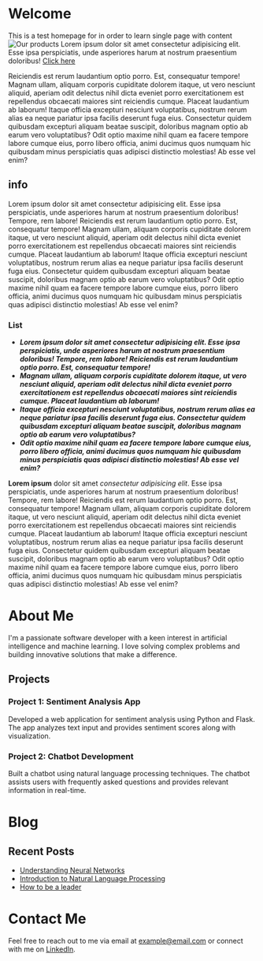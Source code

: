 # Welcome

This is a test homepage for in order to learn single page with content
![Our products](/images/bild.png?right "Our products.")
Lorem ipsum dolor sit amet consectetur adipisicing elit. Esse ipsa perspiciatis, unde asperiores harum at nostrum praesentium doloribus! 
[Click here](https://example.com)

Reiciendis est rerum laudantium optio porro. Est, consequatur tempore!
Magnam ullam, aliquam corporis cupiditate dolorem itaque, ut vero nesciunt aliquid, aperiam odit delectus nihil dicta eveniet porro exercitationem est repellendus obcaecati maiores sint reiciendis cumque. Placeat laudantium ab laborum!
Itaque officia excepturi nesciunt voluptatibus, nostrum rerum alias ea neque pariatur ipsa facilis deserunt fuga eius. Consectetur quidem quibusdam excepturi aliquam beatae suscipit, doloribus magnam optio ab earum vero voluptatibus?
Odit optio maxime nihil quam ea facere tempore labore cumque eius, porro libero officia, animi ducimus quos numquam hic quibusdam minus perspiciatis quas adipisci distinctio molestias! Ab esse vel enim?

## info
Lorem ipsum dolor sit amet consectetur adipisicing elit. Esse ipsa perspiciatis, unde asperiores harum at nostrum praesentium doloribus! Tempore, rem labore! Reiciendis est rerum laudantium optio porro. Est, consequatur tempore!
Magnam ullam, aliquam corporis cupiditate dolorem itaque, ut vero nesciunt aliquid, aperiam odit delectus nihil dicta eveniet porro exercitationem est repellendus obcaecati maiores sint reiciendis cumque. Placeat laudantium ab laborum!
Itaque officia excepturi nesciunt voluptatibus, nostrum rerum alias ea neque pariatur ipsa facilis deserunt fuga eius. Consectetur quidem quibusdam excepturi aliquam beatae suscipit, doloribus magnam optio ab earum vero voluptatibus?
Odit optio maxime nihil quam ea facere tempore labore cumque eius, porro libero officia, animi ducimus quos numquam hic quibusdam minus perspiciatis quas adipisci distinctio molestias! Ab esse vel enim?


### List
* ***Lorem ipsum dolor sit amet consectetur adipisicing elit. Esse ipsa perspiciatis, unde asperiores harum at nostrum praesentium doloribus! Tempore, rem labore! Reiciendis est rerum laudantium optio porro. Est, consequatur tempore!***
* ***Magnam ullam, aliquam corporis cupiditate dolorem itaque, ut vero nesciunt aliquid, aperiam odit delectus nihil dicta eveniet porro exercitationem est repellendus obcaecati maiores sint reiciendis cumque. Placeat laudantium ab laborum!***
* ***Itaque officia excepturi nesciunt voluptatibus, nostrum rerum alias ea neque pariatur ipsa facilis deserunt fuga eius. Consectetur quidem quibusdam excepturi aliquam beatae suscipit, doloribus magnam optio ab earum vero voluptatibus?***
* ***Odit optio maxime nihil quam ea facere tempore labore cumque eius, porro libero officia, animi ducimus quos numquam hic quibusdam minus perspiciatis quas adipisci distinctio molestias! Ab esse vel enim?***

**Lorem ipsum** dolor sit amet *consectetur adipisicing elit*. Esse ipsa perspiciatis, unde asperiores harum at nostrum praesentium doloribus! Tempore, rem labore! Reiciendis est rerum laudantium optio porro. Est, consequatur tempore!
Magnam ullam, aliquam corporis cupiditate dolorem itaque, ut vero nesciunt aliquid, aperiam odit delectus nihil dicta eveniet porro exercitationem est repellendus obcaecati maiores sint reiciendis cumque. Placeat laudantium ab laborum!
Itaque officia excepturi nesciunt voluptatibus, nostrum rerum alias ea neque pariatur ipsa facilis deserunt fuga eius. Consectetur quidem quibusdam excepturi aliquam beatae suscipit, doloribus magnam optio ab earum vero voluptatibus?
Odit optio maxime nihil quam ea facere tempore labore cumque eius, porro libero officia, animi ducimus quos numquam hic quibusdam minus perspiciatis quas adipisci distinctio molestias! Ab esse vel enim?


# About Me

I'm a passionate software developer with a keen interest in artificial intelligence and machine learning. I love solving complex problems and building innovative solutions that make a difference.

## Projects

### Project 1: Sentiment Analysis App

Developed a web application for sentiment analysis using Python and Flask. The app analyzes text input and provides sentiment scores along with visualization.

### Project 2: Chatbot Development

Built a chatbot using natural language processing techniques. The chatbot assists users with frequently asked questions and provides relevant information in real-time.

# Blog

## Recent Posts

- [Understanding Neural Networks](blog/neural-networks.md)
- [Introduction to Natural Language Processing](blog/nlp-intro.md)
- [How to be a leader](dad)
# Contact Me

Feel free to reach out to me via email at [example@email.com](mailto:example@email.com) or connect with me on [LinkedIn](https://www.linkedin.com/in/example).


